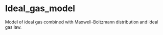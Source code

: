 # Ideal_gas_model
Model of ideal gas combined with Maxwell-Boltzmann distribution and ideal gas law.
